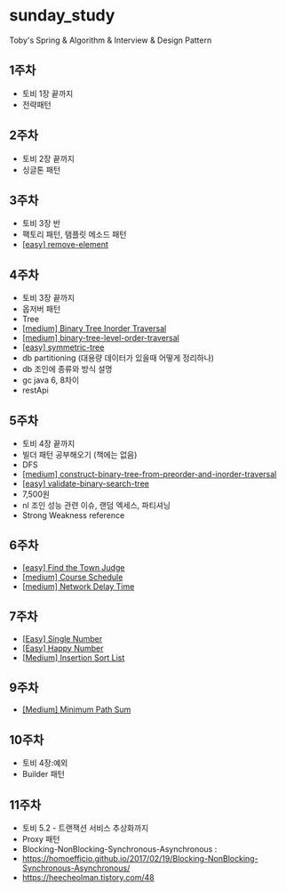 # sunday_study
Toby's Spring &amp; Algorithm &amp; Interview &amp; Design Pattern

## 1주차
- 토비 1장 끝까지
- 전략패턴

## 2주차 
- 토비 2장 끝까지
- 싱글톤 패턴

## 3주차 
- 토비 3장 반
- 팩토리 패턴, 탬플릿 메소드 패턴
- [[easy] remove-element](https://leetcode.com/problems/remove-element/)

## 4주차 
- 토비 3장 끝까지
- 옵저버 패턴
- Tree 
- [[medium] Binary Tree Inorder Traversal](https://leetcode.com/problems/binary-tree-inorder-traversal/)
- [[medium] binary-tree-level-order-traversal](https://leetcode.com/problems/binary-tree-level-order-traversal/)
- [[easy] symmetric-tree](https://leetcode.com/problems/symmetric-tree/)
- db partitioning (대용량 데이터가 있을때 어떻게 정리하나)
- db 조인에 종류와 방식 설명
- gc java 6, 8차이
- restApi 

## 5주차
- 토비 4장 끝까지
- 빌더 패턴 공부해오기 (책에는 없음)
- DFS
- [[medium] construct-binary-tree-from-preorder-and-inorder-traversal](https://leetcode.com/problems/construct-binary-tree-from-preorder-and-inorder-traversal/)
- [[easy] validate-binary-search-tree](https://leetcode.com/problems/validate-binary-search-tree/)
- 7,500원 
- nl 조인 성능 관련 이슈, 랜덤 엑세스, 파티셔닝
- Strong Weakness reference

## 6주차
- [[easy] Find the Town Judge](https://leetcode.com/problems/find-the-town-judge/)
- [[medium] Course Schedule](https://leetcode.com/problems/course-schedule/)
- [[medium] Network Delay Time](https://leetcode.com/problems/network-delay-time/)

## 7주차
- [[Easy] Single Number](https://leetcode.com/explore/featured/card/30-day-leetcoding-challenge/528/week-1/3283/)
- [[Easy] Happy Number](https://leetcode.com/explore/featured/card/30-day-leetcoding-challenge/528/week-1/3284/)
- [[Medium] Insertion Sort List](https://leetcode.com/problems/insertion-sort-list/)

## 9주차
- [[Medium] Minimum Path Sum](https://leetcode.com/problems/minimum-path-sum/)

## 10주차
- 토비 4장:예외
- Builder 패턴

## 11주차
- 토비 5.2 - 트랜잭션 서비스 추상화까지
- Proxy 패턴
- Blocking-NonBlocking-Synchronous-Asynchronous :
 - https://homoefficio.github.io/2017/02/19/Blocking-NonBlocking-Synchronous-Asynchronous/
 - https://heecheolman.tistory.com/48
